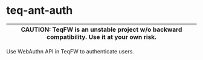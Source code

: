 # teq-ant-auth

|CAUTION: TeqFW is an unstable project w/o backward compatibility. Use it at your own risk.|
|---|

Use WebAuthn API in TeqFW to authenticate users.
